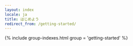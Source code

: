 ```yaml
---
layout: index
locale: ja
title: はじめよう
redirect_from: /getting-started/
---
```


{% include group-indexes.html group = 'getting-started' %}
